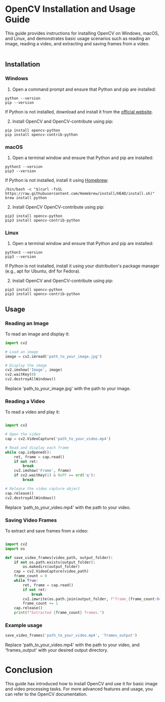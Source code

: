 # OpenCV Installation and Usage Guide<br>

This guide provides instructions for installing OpenCV on Windows, macOS, and Linux, and demonstrates basic usage scenarios such as reading an image, reading a video, and extracting and saving frames from a video.<br><br>

## Installation<br>

### Windows<br>

1. Open a command prompt and ensure that Python and pip are installed:<br>

```console
python --version
pip --version
```

If Python is not installed, download and install it from the [official website](https://www.python.org/downloads/windows/).<br>

2. Install OpenCV and OpenCV-contribute using pip:<br>

```console
pip install opencv-python
pip install opencv-contrib-python
```

### macOS<br>

1. Open a terminal window and ensure that Python and pip are installed:<br>

```console
python3 --version
pip3 --version
```

If Python is not installed, install it using [Homebrew](https://brew.sh/):<br>

```console
/bin/bash -c "$(curl -fsSL https://raw.githubusercontent.com/Homebrew/install/HEAD/install.sh)"
brew install python
```

2. Install OpenCV OpenCV-contribute using pip:<br>

```console
pip3 install opencv-python
pip3 install opencv-contrib-python
```

### Linux<br>

1. Open a terminal window and ensure that Python and pip are installed:<br>

```console
python3 --version
pip3 --version
```

If Python is not installed, install it using your distribution's package manager (e.g., apt for Ubuntu, dnf for Fedora).<br>

2. Install OpenCV and OpenCV-contribute using pip:<br>

```console
pip3 install opencv-python
pip3 install opencv-contrib-python
```

## Usage<br>

### Reading an Image<br>

To read an image and display it:<br>

```python
import cv2

# Load an image
image = cv2.imread('path_to_your_image.jpg')

# Display the image
cv2.imshow('Image', image)
cv2.waitKey(0)
cv2.destroyAllWindows()

```


Replace 'path_to_your_image.jpg' with the path to your image.<br>

### Reading a Video<br>
To read a video and play it:<br>

```python

import cv2

# Open the video
cap = cv2.VideoCapture('path_to_your_video.mp4')

# Read and display each frame
while cap.isOpened():
    ret, frame = cap.read()
    if not ret:
        break
    cv2.imshow('Frame', frame)
    if cv2.waitKey(1) & 0xFF == ord('q'):
        break

# Release the video capture object
cap.release()
cv2.destroyAllWindows()

```

Replace 'path_to_your_video.mp4' with the path to your video.<br>

### Saving Video Frames<br>
To extract and save frames from a video:<br>

```python

import cv2
import os

def save_video_frames(video_path, output_folder):
    if not os.path.exists(output_folder):
        os.makedirs(output_folder)
    cap = cv2.VideoCapture(video_path)
    frame_count = 0
    while True:
        ret, frame = cap.read()
        if not ret:
            break
        cv2.imwrite(os.path.join(output_folder, f"frame_{frame_count:04d}.jpg"), frame)
        frame_count += 1
    cap.release()
    print(f"Extracted {frame_count} frames.")

```

### Example usage
```python
save_video_frames('path_to_your_video.mp4', 'frames_output')
```

Replace 'path_to_your_video.mp4' with the path to your video, and 'frames_output' with your desired output directory.<br>

# Conclusion<br>
This guide has introduced how to install OpenCV and use it for basic image and video processing tasks. For more advanced features and usage, you can refer to the OpenCV documentation.<br>




